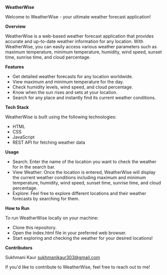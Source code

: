 **WeatherWise**

Welcome to WeatherWise - your ultimate weather forecast application!

**Overview**

WeatherWise is a web-based weather forecast application that provides accurate and up-to-date weather information for any location. With WeatherWise, you can easily access various weather parameters such as maximum temperature, minimum temperature, humidity, wind speed, sunset time, sunrise time, and cloud percentage.

**Features**

- Get detailed weather forecasts for any location worldwide.
- View maximum and minimum temperature for the day.
- Check humidity levels, wind speed, and cloud percentage.
- Know when the sun rises and sets at your location.
- Search for any place and instantly find its current weather conditions.
  
**Tech Stack**

WeatherWise is built using the following technologies:
- HTML
- CSS
- JavaScript
- REST API for fetching weather data

**Usage**

- Search: Enter the name of the location you want to check the weather for in the search bar.
- View Weather: Once the location is entered, WeatherWise will display the current weather conditions including maximum and minimum temperature, humidity, wind speed, sunset time, sunrise time, and cloud percentage.
- Explore: Feel free to explore different locations and their weather forecasts by searching for them.
  
**How to Run**

To run WeatherWise locally on your machine:
- Clone this repository.
- Open the index.html file in your preferred web browser.
- Start exploring and checking the weather for your desired locations!

**Contributors**

Sukhmani Kaur
sukhmanikaur303@gmail.com

If you'd like to contribute to WeatherWise, feel free to reach out to me!
